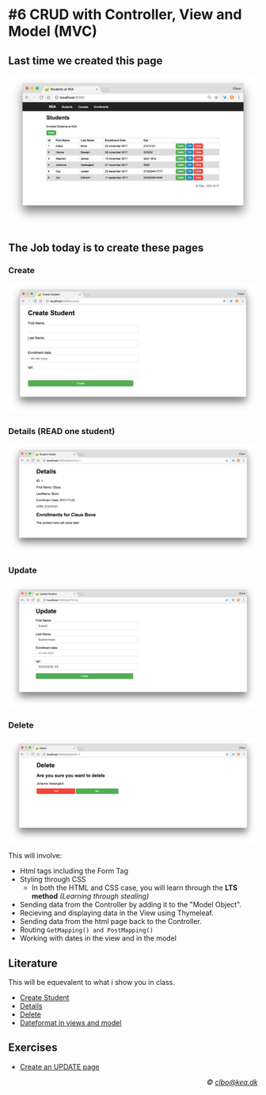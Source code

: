 # #6 CRUD with Controller, View and Model (MVC)

## Last time we created this page
<img src="/students_index.png" />      

## The Job today is to create these pages
### Create    
<img src="/create.png" />    

### Details (READ one student)    
<img src="/details.png" />    

### Update    
<img src="/update.png" />    

### Delete    
<img src="/delete.png" />    


This will involve:
* Html tags including the Form Tag
* Styling through CSS
  * In both the HTML and CSS case, you will learn through the **LTS method** _(Learning through stealing)_ 
* Sending data from the Controller by adding it to the "Model Object".
* Recieving and displaying data in the View using Thymeleaf.
* Sending data from the html page back to the Controller.
* Routing ```` GetMapping() and PostMapping() ````     
* Working with dates in the view and in the model


## Literature
This will be equevalent to what i show you in class.

* [Create Student](https://github.com/StudentsAdministration/06_tutorial_create_student)
* [Details](https://github.com/StudentsAdministration/06_tutorial_details_student)
* [Delete](https://github.com/StudentsAdministration/06_tutorial_delete_student/blob/master/README.md)
* [Dateformat in views and model]()

## Exercises

* [Create an UPDATE page](https://github.com/StudentsAdministration/06_exercise_update_student)


_<div align="right">&copy; clbo@kea.dk</div>_
